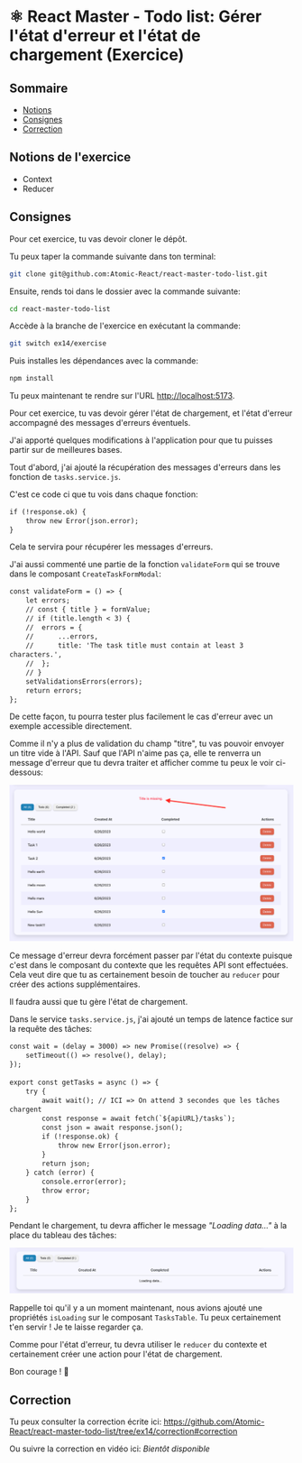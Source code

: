 # ⚛️ React Master - Todo list: Gérer l'état d'erreur et l'état de chargement (Exercice)

## Sommaire

<!-- no toc -->
*   [Notions](#notions-de-lexercice)
*   [Consignes](#consignes)
*   [Correction](#correction)

## Notions de l'exercice

*   Context
*   Reducer

## Consignes

Pour cet exercice, tu vas devoir cloner le dépôt.

Tu peux taper la commande suivante dans ton terminal:

```bash
git clone git@github.com:Atomic-React/react-master-todo-list.git
```

Ensuite, rends toi dans le dossier avec la commande suivante:

```bash
cd react-master-todo-list
```

Accède à la branche de l'exercice en exécutant la commande:

```bash
git switch ex14/exercise
```

Puis installes les dépendances avec la commande:

```bash
npm install
```

Tu peux maintenant te rendre sur l'URL <http://localhost:5173>.

Pour cet exercice, tu vas devoir gérer l'état de chargement, et l'état d'erreur accompagné des messages d'erreurs éventuels.

J'ai apporté quelques modifications à l'application pour que tu puisses partir sur de meilleures bases.

Tout d'abord, j'ai ajouté la récupération des messages d'erreurs dans les fonction de `tasks.service.js`.

C'est ce code ci que tu vois dans chaque fonction:

```JSX
if (!response.ok) {
	throw new Error(json.error);
}
```

Cela te servira pour récupérer les messages d'erreurs.

J'ai aussi commenté une partie de la fonction `validateForm` qui se trouve dans le composant `CreateTaskFormModal`:

```JSX
const validateForm = () => {
	let errors;
	// const { title } = formValue;
	// if (title.length < 3) {
	// 	errors = {
	// 		...errors,
	// 		title: 'The task title must contain at least 3 characters.',
	// 	};
	// }
	setValidationsErrors(errors);
	return errors;
};
```

De cette façon, tu pourra tester plus facilement le cas d'erreur avec un exemple accessible directement.

Comme il n'y a plus de validation du champ "titre", tu vas pouvoir envoyer un titre vide à l'API. Sauf que l'API n'aime pas ça, elle te renverra un message d'erreur que tu devra traiter et afficher comme tu peux le voir ci-dessous:

![tasks api error](docs/tasks_error_api.png)

Ce message d'erreur devra forcément passer par l'état du contexte puisque c'est dans le composant du contexte que les requêtes API sont effectuées. Cela veut dire que tu as certainement besoin de toucher au `reducer` pour créer des actions supplémentaires.

Il faudra aussi que tu gère l'état de chargement.

Dans le service `tasks.service.js`, j'ai ajouté un temps de latence factice sur la requête des tâches:

```JSX
const wait = (delay = 3000) => new Promise((resolve) => {
	setTimeout(() => resolve(), delay);
});

export const getTasks = async () => {
	try {
		await wait(); // ICI => On attend 3 secondes que les tâches chargent
		const response = await fetch(`${apiURL}/tasks`);
		const json = await response.json();
		if (!response.ok) {
			throw new Error(json.error);
		}
		return json;
	} catch (error) {
		console.error(error);
		throw error;
	}
};
```

Pendant le chargement, tu devra afficher le message _"Loading data..."_ à la place du tableau des tâches:

![tasks loading](docs/tasks_loading.png)

Rappelle toi qu'il y a un moment maintenant, nous avions ajouté une propriétés `isLoading` sur le composant `TasksTable`. Tu peux certainement t'en servir ! Je te laisse regarder ça.

Comme pour l'état d'erreur, tu devra utiliser le `reducer` du contexte et certainement créer une action pour l'état de chargement.

Bon courage ! 💪

## Correction

Tu peux consulter la correction écrite ici: <https://github.com/Atomic-React/react-master-todo-list/tree/ex14/correction#correction>

Ou suivre la correction en vidéo ici: _Bientôt disponible_
